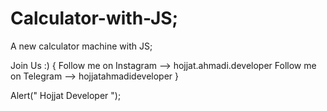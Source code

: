 # Calculator-with-JS;
A new calculator machine with JS;


Join Us :) {
  Follow me on Instagram --> hojjat.ahmadi.developer
  Follow me on Telegram --> hojjatahmadideveloper
}

Alert(" Hojjat Developer ");
